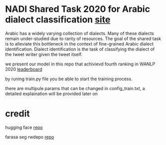 # NADI Shared Task 2020 for Arabic dialect classification [site](https://sites.google.com/view/nadi-shared-task)
Arabic has a widely varying collection of dialects. Many of these dialects remain under-studied due to rarity of resources. The goal of the shared task is to alleviate this bottleneck in the context of fine-grained Arabic dialect identification. Dialect identification is the task of classifying the dialect of the tweet writer given the tweet itself.

we present our model in this repo that achivievd fourth ranking in WANLP 2020 [leaderboard](https://sites.google.com/view/nadi-shared-task/leaderboard?authuser=0)

by runing train.py file you be able to start the training process.

there are multipule params that can be changed in config_train.txt, a detailed explaination will be provided later on

# credit

hugging face [repo](https://sites.google.com/view/nadi-shared-task) 

farasa seg rwdepo [repo](https://github.com/drelhaj/OsmanReadability)
